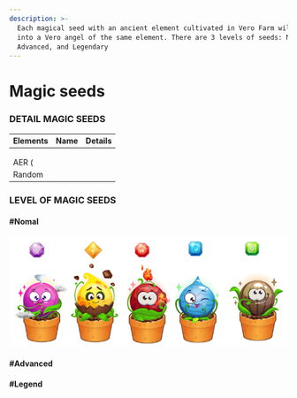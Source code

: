 ```yaml
---
description: >-
  Each magical seed with an ancient element cultivated in Vero Farm will sprout
  into a Vero angel of the same element. There are 3 levels of seeds: Normal,
  Advanced, and Legendary
---
```


# Magic seeds

### DETAIL MAGIC SEEDS

| Elements | Name | Details |
| :--- | :--- | :--- |
|  |  |  |
|  |  |  |
|  |  |  |
| AER \( |  |  |
| Random |  |  |

### LEVEL OF MAGIC SEEDS

#### \#Nomal

![Nomal Magic Seed](../../.gitbook/assets/seeds.png)

#### \#Advanced



#### \#Legend



